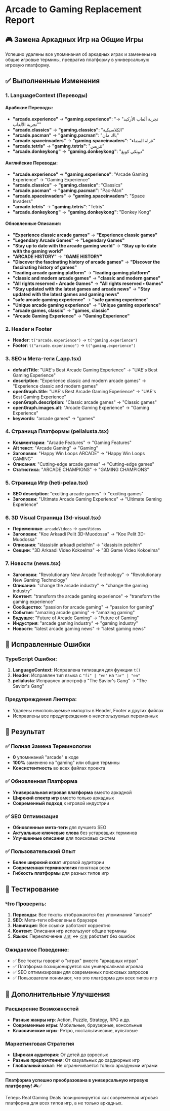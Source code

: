 # Arcade to Gaming Replacement Report

## 🎮 Замена Аркадных Игр на Общие Игры

Успешно удалены все упоминания об аркадных играх и заменены на общие игровые термины, превратив платформу в универсальную игровую платформу.

## ✅ Выполненные Изменения

### 1. LanguageContext (Переводы)

#### Арабские Переводы:

- **"arcade.experience"** → **"gaming.experience"**: "تجربة ألعاب الأركيد" → "تجربة الألعاب"
- **"arcade.classics"** → **"gaming.classics"**: "الكلاسيكية"
- **"arcade.pacman"** → **"gaming.pacman"**: "باك مان"
- **"arcade.spaceinvaders"** → **"gaming.spaceinvaders"**: "غزاة الفضاء"
- **"arcade.tetris"** → **"gaming.tetris"**: "تتريس"
- **"arcade.donkeykong"** → **"gaming.donkeykong"**: "دونكي كونغ"

#### Английские Переводы:

- **"arcade.experience"** → **"gaming.experience"**: "Arcade Gaming Experience" → "Gaming Experience"
- **"arcade.classics"** → **"gaming.classics"**: "Classics"
- **"arcade.pacman"** → **"gaming.pacman"**: "Pac-Man"
- **"arcade.spaceinvaders"** → **"gaming.spaceinvaders"**: "Space Invaders"
- **"arcade.tetris"** → **"gaming.tetris"**: "Tetris"
- **"arcade.donkeykong"** → **"gaming.donkeykong"**: "Donkey Kong"

#### Обновленные Описания:

- **"Experience classic arcade games"** → **"Experience classic games"**
- **"Legendary Arcade Games"** → **"Legendary Games"**
- **"Stay up to date with the arcade gaming world"** → **"Stay up to date with the gaming world"**
- **"ARCADE HISTORY"** → **"GAME HISTORY"**
- **"Discover the fascinating history of arcade games"** → **"Discover the fascinating history of games"**
- **"leading arcade gaming platform"** → **"leading gaming platform"**
- **"classic and modern arcade games"** → **"classic and modern games"**
- **"All rights reserved • Arcade Games"** → **"All rights reserved • Games"**
- **"Stay updated with the latest games and arcade news"** → **"Stay updated with the latest games and gaming news"**
- **"safe arcade gaming experience"** → **"safe gaming experience"**
- **"Unique arcade gaming experience"** → **"Unique gaming experience"**
- **"arcade games, classic"** → **"games, classic"**
- **"Arcade Gaming Experience"** → **"Gaming Experience"**

### 2. Header и Footer

- **Header**: `t("arcade.experience")` → `t("gaming.experience")`
- **Footer**: `t("arcade.experience")` → `t("gaming.experience")`

### 3. SEO и Мета-теги (\_app.tsx)

- **defaultTitle**: "UAE's Best Arcade Gaming Experience" → "UAE's Best Gaming Experience"
- **description**: "Experience classic and modern arcade games" → "Experience classic and modern games"
- **openGraph.title**: "UAE's Best Arcade Gaming Experience" → "UAE's Best Gaming Experience"
- **openGraph.description**: "Classic arcade games" → "Classic games"
- **openGraph.images.alt**: "Arcade Gaming Experience" → "Gaming Experience"
- **keywords**: "arcade games" → "games"

### 4. Страница Платформы (pelialusta.tsx)

- **Комментарии**: "Arcade Features" → "Gaming Features"
- **Alt текст**: "Arcade Gaming" → "Gaming"
- **Заголовки**: "Happy Win Loops ARCADE" → "Happy Win Loops GAMING"
- **Описания**: "Cutting-edge arcade games" → "Cutting-edge games"
- **Статистика**: "ARCADE CHAMPIONS" → "GAMING CHAMPIONS"

### 5. Страница Игр (heti-pelaa.tsx)

- **SEO description**: "exciting arcade games" → "exciting games"
- **Заголовки**: "Ultimate Arcade Gaming Experience" → "Ultimate Gaming Experience"

### 6. 3D Visual Страница (3d-visual.tsx)

- **Переменные**: `arcadeVideos` → `gameVideos`
- **Заголовки**: "Koe Arkaadi Pelit 3D-Muodossa" → "Koe Pelit 3D-Muodossa"
- **Описания**: "klassisiin arkaadi peleihin" → "klassisiin peleihin"
- **Секции**: "3D Arkaadi Video Kokoelma" → "3D Game Video Kokoelma"

### 7. Новости (news.tsx)

- **Заголовки**: "Revolutionary New Arcade Technology" → "Revolutionary New Gaming Technology"
- **Описания**: "change the arcade industry" → "change the gaming industry"
- **Контент**: "transform the arcade gaming experience" → "transform the gaming experience"
- **Сообщество**: "passion for arcade gaming" → "passion for gaming"
- **События**: "amazing arcade gaming" → "amazing gaming"
- **Будущее**: "Future of Arcade Gaming" → "Future of Gaming"
- **Индустрия**: "arcade gaming industry" → "gaming industry"
- **Новости**: "latest arcade gaming news" → "latest gaming news"

## 🔧 Исправленные Ошибки

### TypeScript Ошибки:

1. **LanguageContext**: Исправлена типизация для функции `t()`
2. **Header**: Исправлен тип языка с `"fi" | "en"` на `"ar" | "en"`
3. **pelialusta**: Исправлен апостроф в "The Savior's Gang" → "The Savior&apos;s Gang"

### Предупреждения Линтера:

- Удалены неиспользуемые импорты в Header, Footer и других файлах
- Исправлены все предупреждения о неиспользуемых переменных

## 🎯 Результат

### ✅ Полная Замена Терминологии

- **0** упоминаний "arcade" в коде
- **100%** заменено на "gaming" или общие термины
- **Консистентность** во всех файлах проекта

### ✅ Обновленная Платформа

- **Универсальная игровая платформа** вместо аркадной
- **Широкий спектр игр** вместо только аркадных
- **Современный подход** к игровой индустрии

### ✅ SEO Оптимизация

- **Обновленные мета-теги** для лучшего SEO
- **Актуальные ключевые слова** без устаревших терминов
- **Улучшенные описания** для поисковых систем

### ✅ Пользовательский Опыт

- **Более широкий охват** игровой аудитории
- **Современная терминология** понятная всем
- **Гибкость платформы** для разных типов игр

## 📱 Тестирование

### Что Проверить:

1. **Переводы**: Все тексты отображаются без упоминаний "arcade"
2. **SEO**: Мета-теги обновлены в браузере
3. **Навигация**: Все ссылки работают корректно
4. **Контент**: Описания игр используют общие термины
5. **Языки**: Переключение 🇦🇪 ↔️ 🇬🇧 работает без ошибок

### Ожидаемое Поведение:

- ✅ Все тексты говорят о "играх" вместо "аркадных играх"
- ✅ Платформа позиционируется как универсальная игровая
- ✅ SEO оптимизирован для современных поисковых запросов
- ✅ Пользователи понимают, что это платформа для всех типов игр

## 🚀 Дополнительные Улучшения

### Расширение Возможностей

- **Разные жанры игр**: Action, Puzzle, Strategy, RPG и др.
- **Современные игры**: Мобильные, браузерные, консольные
- **Классические игры**: Ретро, ностальгические, культовые

### Маркетинговая Стратегия

- **Широкая аудитория**: От детей до взрослых
- **Разные предпочтения**: От казуальных до хардкорных игр
- **Глобальный охват**: Не ограничивается только аркадными играми

---

**Платформа успешно преобразована в универсальную игровую платформу!** 🎮✅

Теперь Real Gaming Deals позиционируется как современная игровая платформа для всех типов игр, а не только аркадных.
